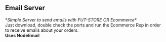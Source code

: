 ## Email Server ##
\**Simple Server to send emails with FUT-STORE CR Ecommerce** \
Just download, double check the ports and run the Ecommerce Rep in order to receive emails about your orders. \
**Uses NodeEmail**
